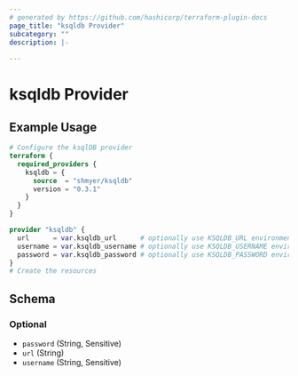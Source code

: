 ```yaml
---
# generated by https://github.com/hashicorp/terraform-plugin-docs
page_title: "ksqldb Provider"
subcategory: ""
description: |-
  
---
```


# ksqldb Provider



## Example Usage

```terraform
# Configure the ksqlDB provider
terraform {
  required_providers {
    ksqldb = {
      source  = "shmyer/ksqldb"
      version = "0.3.1"
    }
  }
}

provider "ksqldb" {
  url      = var.ksqldb_url      # optionally use KSQLDB_URL environment variable
  username = var.ksqldb_username # optionally use KSQLDB_USERNAME environment variable
  password = var.ksqldb_password # optionally use KSQLDB_PASSWORD environment variable
}
# Create the resources
```

<!-- schema generated by tfplugindocs -->
## Schema

### Optional

- `password` (String, Sensitive)
- `url` (String)
- `username` (String, Sensitive)
